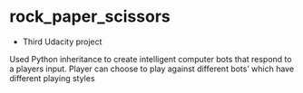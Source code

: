 # rock_paper_scissors

* Third Udacity project

Used Python inheritance to create intelligent computer bots that respond to a 
players input. Player can choose to play against different bots’ which have different playing styles

